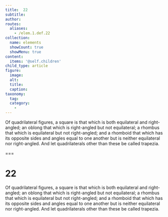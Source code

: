 ```yaml
---
title:  22
subtitle: 
author:
routes:
  aliases:
    - /elem.1.def.22
collection:
  name: elements
  showCount: true
  showMenu: true
content:
  items: '@self.children'
child_type: article
figure:
  image:
  alt:
  title:
  caption:
taxonomy:
  tag:
  category:
    - 
---
```


<p>Of quadrilateral figures, a square is that which is both equilateral and right-angled; an oblong that which is right-angled but not equilateral; a rhombus that which is equilateral but not right-angled; and a rhomboid that which has its opposite sides and angles equal to one another but is neither equilateral nor right-angled. And let quadrilaterals other than these be called trapezia.</p>

===

<h1>22</h1>
<p>Of quadrilateral figures, a square is that which is both equilateral and right-angled; an oblong that which is right-angled but not equilateral; a rhombus that which is equilateral but not right-angled; and a rhomboid that which has its opposite sides and angles equal to one another but is neither equilateral nor right-angled. And let quadrilaterals other than these be called trapezia.</p>
